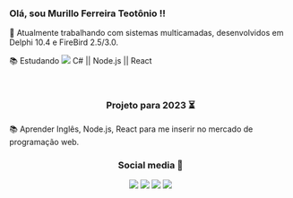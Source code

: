 ### Olá, sou Murillo Ferreira Teotônio !!
<p align="left">
  👋 Atualmente trabalhando com sistemas multicamadas, desenvolvidos em Delphi 10.4 e FireBird 2.5/3.0.
<p align="left">
  📚 Estudando <img src="https://img.shields.io/badge/-gray?style=for-the-badge&logo=CSharp"> C# || Node.js || React
</p>
<br/>

<div align="center"> 
  
<h3 align="center">  
  Projeto para 2023 ⏳
</h3>
<p align="left">
  📚 Aprender Inglês, Node.js, React para me inserir no mercado de programação web.
</p>

 <h3 align="center">  
  Social media 👤
 </h3> 
  
<a href="https://www.instagram.com/murillo.ferreira1/" target="_blank"><img src="https://img.shields.io/badge/-Instagram-%23E4405F?style=for-the-badge&logo=instagram&logoColor=white" target="_blank"></a>
  <a href="https://www.facebook.com/murilo.ferreira.102/" target="_blank"><img src="https://img.shields.io/badge/Facebook-1877F2?style=for-the-badge&logo=facebook&logoColor=white" target="_blank"></a>
  <a href = "mailto:murilloocz@gmail.com"><img src="https://img.shields.io/badge/-Email-%23333?style=for-the-badge&logo=gmail&logoColor=white" target="_blank"></a>
  <a href="https://www.linkedin.com/in/murillo-ferreira-teotonio/" target="_blank"><img src="https://img.shields.io/badge/-LinkedIn-%230077B5?style=for-the-badge&logo=linkedin&logoColor=white" target="_blank"></a>
  
<div align="center">
